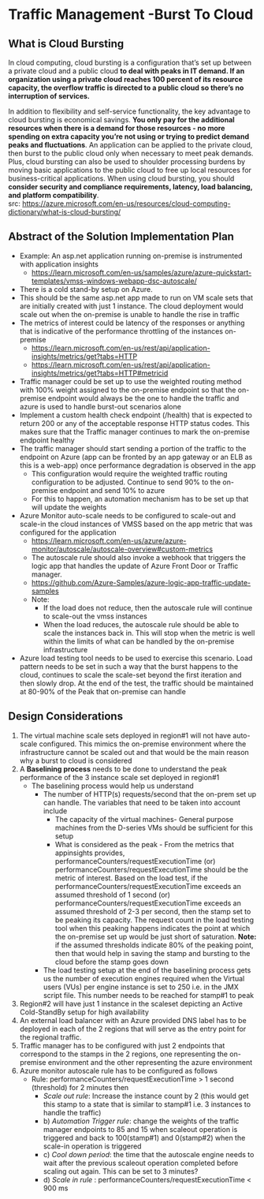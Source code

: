 # Traffic Management -Burst To Cloud

## What is Cloud Bursting
In cloud computing, cloud bursting is a configuration that’s set up between a private cloud and a public cloud **to deal with peaks in IT demand. If an organization using a private cloud reaches 100 percent of its resource capacity, the overflow traffic is directed to a public cloud so there’s no interruption of services.**

In addition to flexibility and self-service functionality, the key advantage to cloud bursting is economical savings. **You only pay for the additional resources when there is a demand for those resources - no more spending on extra capacity you’re not using or trying to predict demand peaks and fluctuations**. An application can be applied to the private cloud, then burst to the public cloud only when necessary to meet peak demands. Plus, cloud bursting can also be used to shoulder processing burdens by moving basic applications to the public cloud to free up local resources for business-critical applications. When using cloud bursting, you should **consider security and compliance requirements, latency, load balancing, and platform compatibility**.  
src: https://azure.microsoft.com/en-us/resources/cloud-computing-dictionary/what-is-cloud-bursting/  

## Abstract of the Solution Implementation Plan
- Example: An asp.net application running on-premise is instrumented with application insights
  - https://learn.microsoft.com/en-us/samples/azure/azure-quickstart-templates/vmss-windows-webapp-dsc-autoscale/
- There is a cold stand-by setup on Azure.
-  This should be the same asp.net app made to run on VM scale sets that are initially created with just 1 instance. The cloud deployment would scale out when the on-premise is unable to handle the rise in traffic
- The metrics of interest could be latency of the responses or anything that is indicative of the performance throttling of the instances on-premise
  - https://learn.microsoft.com/en-us/rest/api/application-insights/metrics/get?tabs=HTTP
  - https://learn.microsoft.com/en-us/rest/api/application-insights/metrics/get?tabs=HTTP#metricid
-  Traffic manager could be set up to use the weighted routing method with 100% weight assigned to the on-premise endpoint so that the on-premise endpoint would always be the one to handle the traffic and azure is used to handle burst-out scenarios alone
- Implement a custom health check endpoint (/health) that is expected to return 200 or any of the acceptable response HTTP status codes. This makes sure that the Traffic manager continues to mark the on-premise endpoint healthy
- The traffic manager should start sending a portion of the traffic to the endpoint on Azure (app can be fronted by an app gateway or an ELB as this is a web-app) once performance degradation is observed in the app 
  - This configuration would require the weighted traffic routing configuration to be adjusted. Continue to send 90% to the on-premise endpoint and send 10% to azure
  - For this to happen, an automation mechanism has to be set up that will update the weights
- Azure Monitor auto-scale needs to be configured to scale-out and scale-in the cloud instances of VMSS based on the app metric that was configured for the application
  - https://learn.microsoft.com/en-us/azure/azure-monitor/autoscale/autoscale-overview#custom-metrics  
  - The autoscale rule should also invoke a webhook that triggers the logic app that handles the update of Azure Front Door or Traffic manager. 
  - https://github.com/Azure-Samples/azure-logic-app-traffic-update-samples
  - Note: 
      - If the load does not reduce, then the autoscale rule will continue to scale-out the vmss instances
      - When the load reduces, the autoscale rule should be able to scale the instances back in. This will stop when the metric is well within the limits of what can be handled by the on-premise infrastructure
- Azure load testing tool needs to be used to exercise this scenario. Load pattern needs to be set in such a way that the burst happens to the cloud, continues to scale the scale-set beyond the first iteration and then slowly drop. At the end of the test, the traffic should be maintained at 80-90% of the Peak that on-premise can handle

## Design Considerations
1. The virtual machine scale sets deployed in region#1 will not have auto-scale configured. This mimics the on-premise environment where the infrastructure cannot be scaled out and that would be the main reason why a burst to cloud is considered
2. A **Baselining process** needs to be done to understand the peak performance of the 3 instance scale set deployed in region#1
   - The baselining process would help us understand 
     - The number of HTTP(s) requests/second that the on-prem set up can handle. The variables that need to be taken into account include  
       - The capacity of the virtual machines- General purpose machines from the D-series VMs should be sufficient for this setup
       - What is considered as the peak - From the metrics that appinsights provides, performanceCounters/requestExecutionTime (or) performanceCounters/requestExecutionTime should be the metric of interest. Based on the load test, if the performanceCounters/requestExecutionTime exceeds an assumed threshold of 1 second (or) performanceCounters/requestExecutionTime exceeds an assumed threshold of 2-3 per second, then the stamp set to be peaking its capacity. The request count in the load testing tool when this peaking happens indicates the point at which the on-premise set up would be just short of saturation. **Note:** if the assumed thresholds indicate 80% of the peaking point, then that would help in saving the stamp and bursting to the cloud before the stamp goes down
     - The load testing setup at the end of the baselining process gets us the number of execution engines required when the Virtual users (VUs) per engine instance is set to 250 i.e. in the JMX script file. This number needs to be reached for stamp#1 to peak
3. Region#2 will have just 1 instance in the scaleset depicting an Active Cold-StandBy setup for high availability
4. An external load balancer with an Azure provided DNS label has to be deployed in each of the 2 regions that will serve as the entry point for the regional traffic. 
5. Traffic manager has to be configured with just 2 endpoints that correspond to the stamps in the 2 regions, one representing the on-premise environment and the other representing the azure environment
6. Azure monitor autoscale rule has to be configured as follows
   - Rule: performanceCounters/requestExecutionTime > 1 second (threshold) for 2 minutes then 
     - *Scale out rule*: Increase the instance count by 2 (this would get this stamp to a state that is similar to stamp#1 i.e. 3 instances to handle the traffic)
     - b) *Automation Trigger rule*: change the weights of the traffic manager endpoints to 85 and 15 when scaleout operation is triggered and back to 100(stamp#1) and 0(stamp#2) when the scale-in operation is triggered 
     - c) *Cool down period*: the time that the autoscale engine needs to wait after the previous scaleout operation completed before scaling out again. This can be set to 3 minutes? 
     - d) *Scale in rule* : performanceCounters/requestExecutionTime < 900 ms

   
